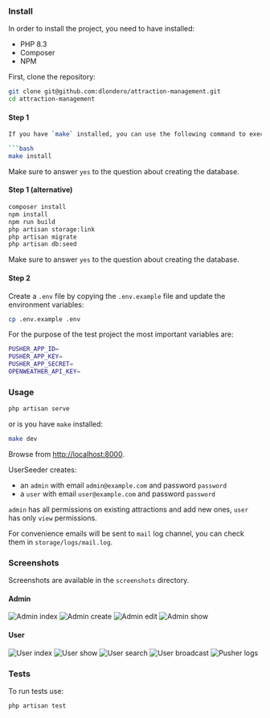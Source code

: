 ### Install

In order to install the project, you need to have installed:
- PHP 8.3
- Composer
- NPM

First, clone the repository:

```bash
git clone git@github.com:dlondero/attraction-management.git
cd attraction-management
```

#### Step 1

```bash
If you have `make` installed, you can use the following command to execute all the above steps:

```bash
make install
```

Make sure to answer `yes` to the question about creating the database.

#### Step 1 (alternative)

```bash
composer install
npm install
npm run build
php artisan storage:link
php artisan migrate
php artisan db:seed
```

Make sure to answer `yes` to the question about creating the database.

#### Step 2

Create a `.env` file by copying the `.env.example` file and update the environment variables:

```bash
cp .env.example .env
```

For the purpose of the test project the most important variables are:

```bash
PUSHER_APP_ID=
PUSHER_APP_KEY=
PUSHER_APP_SECRET=
OPENWEATHER_API_KEY=
```

### Usage

```bash
php artisan serve
```

or is you have `make` installed:

```bash
make dev
````

Browse from [http://localhost:8000](http://localhost:8000).

UserSeeder creates:
- an `admin` with email `admin@example.com` and password `password`
- a `user` with email `user@example.com` and password `password`

`admin` has all permissions on existing attractions and add new ones, `user` has only `view` permissions.

For convenience emails will be sent to `mail` log channel, you can check them in `storage/logs/mail.log`.

### Screenshots

Screenshots are available in the `screenshots` directory.

#### Admin
![Admin index](screenshots/admin-index.png)
![Admin create](screenshots/admin-create.png)
![Admin edit](screenshots/admin-edit.png)
![Admin show](screenshots/admin-show.png)

#### User
![User index](screenshots/user-index.png)
![User show](screenshots/user-show.png)
![User search](screenshots/user-search.png)
![User broadcast](screenshots/user-broadcast.png)
![Pusher logs](screenshots/pusher-logs.png)

### Tests

To run tests use:

```bash
php artisan test
```
